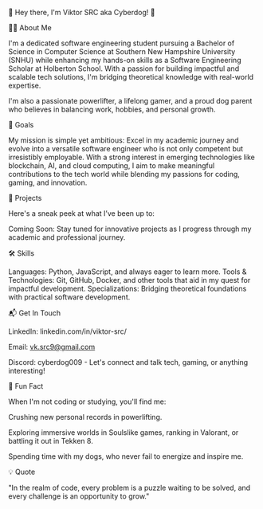 🚀 Hey there, I'm Viktor SRC aka Cyberdog! 🐾

👨‍💻 About Me

I'm a dedicated software engineering student pursuing a Bachelor of Science in Computer Science at Southern New Hampshire University (SNHU) while enhancing my hands-on skills as a Software Engineering Scholar at Holberton School. With a passion for building impactful and scalable tech solutions, I'm bridging theoretical knowledge with real-world expertise.

I'm also a passionate powerlifter, a lifelong gamer, and a proud dog parent who believes in balancing work, hobbies, and personal growth.

🎯 Goals

My mission is simple yet ambitious:
Excel in my academic journey and evolve into a versatile software engineer who is not only competent but irresistibly employable. With a strong interest in emerging technologies like blockchain, AI, and cloud computing, I aim to make meaningful contributions to the tech world while blending my passions for coding, gaming, and innovation.

📂 Projects

Here's a sneak peek at what I’ve been up to:

Coming Soon: Stay tuned for innovative projects as I progress through my academic and professional journey.

🛠️ Skills

Languages: Python, JavaScript, and always eager to learn more.
Tools & Technologies: Git, GitHub, Docker, and other tools that aid in my quest for impactful development.
Specializations: Bridging theoretical foundations with practical software development.

📬 Get In Touch

LinkedIn: linkedin.com/in/viktor-src/

Email: vk.src9@gmail.com

Discord: cyberdog009 - Let's connect and talk tech, gaming, or anything interesting!

🐾 Fun Fact

When I'm not coding or studying, you'll find me:

Crushing new personal records in powerlifting.

Exploring immersive worlds in Soulslike games, ranking in Valorant, or battling it out in Tekken 8.

Spending time with my dogs, who never fail to energize and inspire me.

💡 Quote

"In the realm of code, every problem is a puzzle waiting to be solved, and every challenge is an opportunity to grow."
